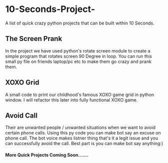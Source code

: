 # 10-Seconds-Project-
A list of quick crazy python projects that can be built within 10 Seconds.

## The Screen Prank
In the project we have used python's rotate screen module to create a simple program that rotates screen 90 Degree in loop.
You can run this small py file on friends laptop/pc etc to make them go crazy and prank them.

## XOXO Grid
A small code to print our childhood's famous XOXO game grid in python window. I will refactor this later into fully functional XOXO game.

## Avoid Call
Their are unwanted people / unwanted situations when we want to avoid certain phone calls. Using this py code you can make bot say an excuse on phone call. The bot voice makes listner thing that's it a legit issue and you can successfully avoid the call. Best part is you can make bot say anything:)


#### More Quick Projects Coming Soon.......

